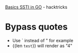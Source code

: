 [Basics SSTI in GO](https://book.hacktricks.xyz/pentesting-web/ssti-server-side-template-injection#ssti-in-go) - hacktricks

# Bypass quotes
* Use ` instead of "
for example
* {{len `test`}} will render as "4"

